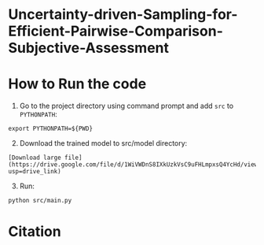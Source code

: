 # Uncertainty-driven-Sampling-for-Efficient-Pairwise-Comparison-Subjective-Assessment


# How to Run the code

1. Go to the project directory using command prompt and add `src` to `PYTHONPATH`:
```
export PYTHONPATH=${PWD}
```


2. Download the trained model to src/model directory:
```
[Download large file](https://drive.google.com/file/d/1WiVWDnS8IXkUzkVsC9uFHLmpxsQ4YcHd/view?usp=drive_link)
```


3. Run:
```
python src/main.py
```

# Citation
